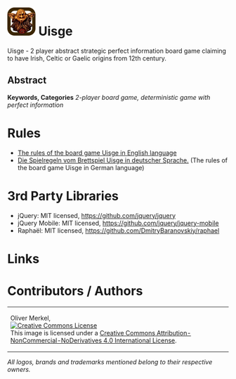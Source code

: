 <img alt="Uisge icon" width="64" src="html5/src/img/icons/uisge64.png" /> Uisge
====================

Uisge - 2 player abstract strategic perfect information
board game claiming to have Irish, Celtic or Gaelic origins from 12th century.

## Abstract

__Keywords, Categories__ _2-player board game, deterministic game with perfect information_ 

# Rules

* <a href='https://omerkel.github.io/Uisge/html5/src/uisge_rules-en.html'>The rules of the board game Uisge in English language</a>
* <a href='https://omerkel.github.io/Uisge/html5/src/uisge_rules-de.html'>Die Spielregeln vom Brettspiel Uisge in deutscher Sprache.</a> (The rules of the board game Uisge in German language)

# 3rd Party Libraries

* jQuery: MIT licensed, https://github.com/jquery/jquery
* jQuery Mobile: MIT licensed, https://github.com/jquery/jquery-mobile
* Raphaël: MIT licensed, https://github.com/DmitryBaranovskiy/raphael

# Links

# Contributors / Authors

<table>
  <tr>
    <td><p>Oliver Merkel,<br /><a rel="license" href="http://creativecommons.org/licenses/by-nc-nd/4.0/"><img alt="Creative Commons License" style="border-width:0" src="http://i.creativecommons.org/l/by-nc-nd/4.0/88x31.png" /></a><br />This image is licensed under a <a rel="license" href="http://creativecommons.org/licenses/by-nc-nd/4.0/">Creative Commons Attribution-NonCommercial-NoDerivatives 4.0 International License</a>.
    </p>
    </td>
  </tr>
</table>

_All logos, brands and trademarks mentioned belong to their respective owners._
